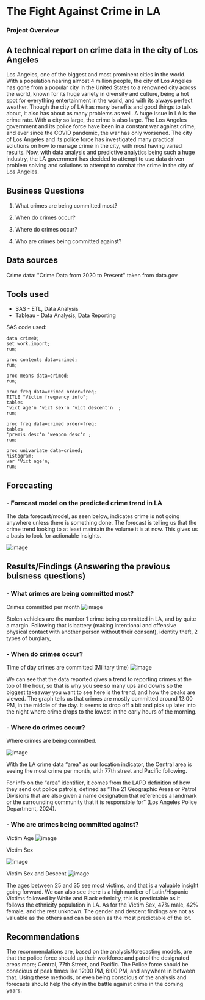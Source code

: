 # The Fight Against Crime in LA

### Project Overview
## A technical report on crime data in the city of Los Angeles 
Los Angeles, one of the biggest and most prominent cities in the world. With a population nearing almost 4 million people, the city of Los Angeles has gone from a popular city in the United States to a renowned city across the world, known for its huge variety in diversity and culture, being a hot spot for everything entertainment in the world, and with its always perfect weather. Though the city of LA has many benefits and good things to talk about, it also has about as many problems as well. A huge issue in LA is the crime rate. With a city so large, the crime is also large. The Los Angeles government and its police force have been in a constant war against crime, and ever since the COVID pandemic, the war has only worsened. The city of Los Angeles and its police force has investigated many practical solutions on how to manage crime in the city, with most having varied results. Now, with data analysis and predictive analytics being such a huge industry, the LA government has decided to attempt to use data driven problem solving and solutions to attempt to combat the crime in the city of Los Angeles.


## Business Questions

1. What crimes are being committed most?

2. When do crimes occur?

3. Where do crimes occur?

4. Who are crimes being committed against?

## Data sources

Crime data: "Crime Data from 2020 to Present" taken from data.gov

## Tools used

- SAS - ETL, Data Analysis
- Tableau - Data Analysis, Data Reporting


SAS code used:
```
data crimeD;
set work.import;
run;

proc contents data=crimed;
run;

proc means data=crimed; 
run;

proc freq data=crimed order=freq;
TITLE "Victim frequency info";
tables
'vict age'n 'vict sex'n 'vict descent'n  ;
run;

proc freq data=crimed order=freq;
tables
'premis desc'n 'weapon desc'n ;
run;

proc univariate data=crimed;
histogram;
var 'Vict age'n;
run;

```


## Forecasting

### - Forecast model on the predicted crime trend in LA
  
The data forecast/model, as seen below, indicates crime is not going anywhere unless there is something done. The forecast is telling us that the crime trend looking to at least maintain the volume it is at now. This gives us a basis to look for actionable insights.

![image](https://github.com/user-attachments/assets/af605ad2-f3e0-4144-895f-48e1fb33c22b)


## Results/Findings (Answering the previous buisness questions)

### - What crimes are being committed most?

Crimes committed per month
![image](https://github.com/user-attachments/assets/89c7adef-756b-4eaf-8990-f718b3e09652)

Stolen vehicles are the number 1 crime being committed in LA, and by quite a margin. Following that is battery (making intentional and offensive physical contact with another person without their consent), identity theft, 2 types of burglary,


### - When do crimes occur?

Time of day crimes are committed (Military time)
![image](https://github.com/user-attachments/assets/a430d890-0ccb-494d-8630-51417cc15bbc)

We can see that the data reported gives a trend to reporting crimes at the top of the hour, so that is why you see so many ups and downs so the biggest takeaway you want to see here is the trend, and how the peaks are viewed. The graph tells us that crimes are mostly committed around 12:00 PM, in the middle of the day. It seems to drop off a bit and pick up later into the night where crime drops to the lowest in the early hours of the morning.


### - Where do crimes occur?

Where crimes are being committed.

![image](https://github.com/user-attachments/assets/df40884c-20be-4451-8a28-5f1b2845f3ad)

With the LA crime data “area” as our location indicator, the Central area is seeing the most crime per month, with 77th street and Pacific following. 

For info on the “area” identifier, it comes from the LAPD definition of how they send out police patrols, defined as “The 21 Geographic Areas or Patrol Divisions that are also given a name designation that references a landmark or the surrounding community that it is responsible for” (Los Angeles Police Department, 2024).


### - Who are crimes being committed against?

Victim Age
![image](https://github.com/user-attachments/assets/6c90bbc7-7e60-45b6-b29c-5e0eca06a15a)

Victim Sex

![image](https://github.com/user-attachments/assets/67490c46-3126-43a9-b099-a1af51f9be54)

Victim Sex and Descent
![image](https://github.com/user-attachments/assets/f89d3b1d-adb6-4657-853b-febc724e2a69)

The ages between 25 and 35 see most victims, and that is a valuable insight going forward. We can also see there is a high number of Latin/Hispanic Victims followed by White and Black ethnicity, this is predictable as it follows the ethnicity population in LA. As for the Victim Sex, 47% male, 42% female, and the rest unknown. The gender and descent findings are not as valuable as the others and can be seen as the most predictable of the lot. 


## Recommendations

The recommendations are, based on the analysis/forecasting models, are that the police force should up their workforce and patrol the designated areas more; Central, 77th Street, and Pacific. The Police force should be conscious of peak times like 12:00 PM, 6:00 PM, and anywhere in between that. Using these methods, or even being conscious of the analysis and forecasts should help the city in the battle against crime in the coming years. 


